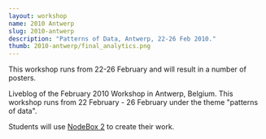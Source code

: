 ```yaml
---
layout: workshop
name: 2010 Antwerp
slug: 2010-antwerp
description: "Patterns of Data, Antwerp, 22-26 Feb 2010."
thumb: 2010-antwerp/final_analytics.png
---
```

<p>This workshop runs from 22-26 February and will result in a number of posters.</p>

<p>Liveblog of the February 2010 Workshop in Antwerp, Belgium. This workshop runs from 22 February - 26 February under the theme "patterns of data".</p>

Students will use <a href="http://nodebox.net/">NodeBox 2</a> to create their work.